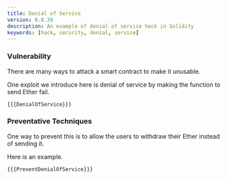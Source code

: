 ```yaml
---
title: Denial of Service
version: 0.8.26
description: An example of denial of service hack in Solidity
keywords: [hack, security, denial, service]
---
```


### Vulnerability

There are many ways to attack a smart contract to make it unusable.

One exploit we introduce here is denial of service by making the function to send Ether fail.

```solidity
{{{DenialOfService}}}
```

### Preventative Techniques

One way to prevent this is to allow the users to withdraw their Ether instead of sending it.

Here is an example.

```solidity
{{{PreventDenialOfService}}}
```
